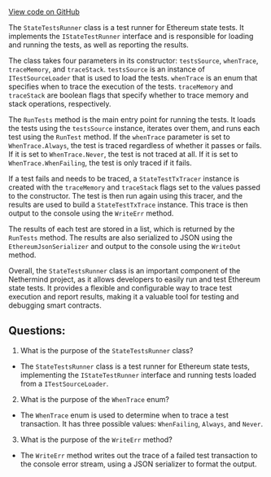 [View code on GitHub](https://github.com/nethermindeth/nethermind/Nethermind.State.Test.Runner/StateTestRunner.cs)

The `StateTestsRunner` class is a test runner for Ethereum state tests. It implements the `IStateTestRunner` interface and is responsible for loading and running the tests, as well as reporting the results.

The class takes four parameters in its constructor: `testsSource`, `whenTrace`, `traceMemory`, and `traceStack`. `testsSource` is an instance of `ITestSourceLoader` that is used to load the tests. `whenTrace` is an enum that specifies when to trace the execution of the tests. `traceMemory` and `traceStack` are boolean flags that specify whether to trace memory and stack operations, respectively.

The `RunTests` method is the main entry point for running the tests. It loads the tests using the `testsSource` instance, iterates over them, and runs each test using the `RunTest` method. If the `whenTrace` parameter is set to `WhenTrace.Always`, the test is traced regardless of whether it passes or fails. If it is set to `WhenTrace.Never`, the test is not traced at all. If it is set to `WhenTrace.WhenFailing`, the test is only traced if it fails.

If a test fails and needs to be traced, a `StateTestTxTracer` instance is created with the `traceMemory` and `traceStack` flags set to the values passed to the constructor. The test is then run again using this tracer, and the results are used to build a `StateTestTxTrace` instance. This trace is then output to the console using the `WriteErr` method.

The results of each test are stored in a list, which is returned by the `RunTests` method. The results are also serialized to JSON using the `EthereumJsonSerializer` and output to the console using the `WriteOut` method.

Overall, the `StateTestsRunner` class is an important component of the Nethermind project, as it allows developers to easily run and test Ethereum state tests. It provides a flexible and configurable way to trace test execution and report results, making it a valuable tool for testing and debugging smart contracts.
## Questions: 
 1. What is the purpose of the `StateTestsRunner` class?
- The `StateTestsRunner` class is a test runner for Ethereum state tests, implementing the `IStateTestRunner` interface and running tests loaded from a `ITestSourceLoader`.

2. What is the purpose of the `WhenTrace` enum?
- The `WhenTrace` enum is used to determine when to trace a test transaction. It has three possible values: `WhenFailing`, `Always`, and `Never`.

3. What is the purpose of the `WriteErr` method?
- The `WriteErr` method writes out the trace of a failed test transaction to the console error stream, using a JSON serializer to format the output.